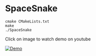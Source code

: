 # SpaceSnake

```
cmake CMakeLists.txt
make
./SpaceSnake
```
Click on image to watch demo on youtube

[![Demo](https://img.youtube.com/vi/ttp9KWFxY7Y/0.jpg)](http://www.youtube.com/watch?v=ttp9KWFxY7Y)

